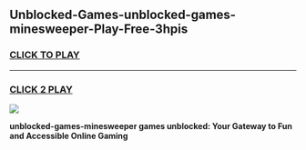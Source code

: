 
## Unblocked-Games-unblocked-games-minesweeper-Play-Free-3hpis
<h3>
<a href="https://premium76.site?title=unblocked-games-minesweeper&ref=22A">CLICK TO PLAY</a></h3>
<hr>

<h3>
<a href="https://premium76.site?title=unblocked-games-minesweeper&ref=22A">CLICK 2 PLAY</a>
  
</h3>

<a href="https://premium76.site?title=unblocked-games-minesweeper&ref=22A"><img src="https://clearcache.store/games.png"></a>


**unblocked-games-minesweeper games unblocked: Your Gateway to Fun and Accessible Online Gaming**
